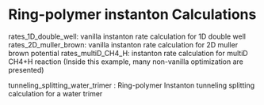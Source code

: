 Ring-polymer instanton Calculations 
=================================================

rates_1D_double_well: vanilla instanton rate calculation  for 1D double well
rates_2D_muller_brown: vanilla instanton rate calculation for 2D muller brown potential
rates_multiD_CH4_H: instanton rate calculation for multiD CH4+H reaction (Inside this example, many non-vanilla optimization are presented)

tunneling_splitting_water_trimer : Ring-polymer Instanton tunneling splitting calculation for a water trimer
